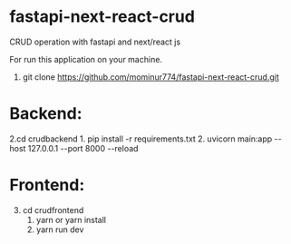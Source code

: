 # fastapi-next-react-crud
CRUD operation with fastapi and next/react js

For run this application on your machine.

1. git clone https://github.com/mominur774/fastapi-next-react-crud.git

# Backend:

2.cd crudbackend
    1. pip install -r requirements.txt
    2. uvicorn main:app --host 127.0.0.1 --port 8000 --reload
    
# Frontend:

3. cd crudfrontend
    1. yarn or yarn install
    2. yarn run dev
